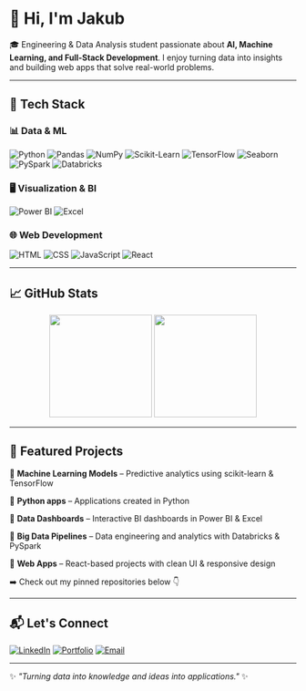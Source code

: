 # 👋 Hi, I'm Jakub

🎓 Engineering & Data Analysis student passionate about **AI, Machine Learning, and Full-Stack Development**. I enjoy turning data into insights and building web apps that solve real-world problems.

---

## 🚀 Tech Stack

### 📊 Data & ML

![Python](https://img.shields.io/badge/Python-3776AB?style=for-the-badge\&logo=python\&logoColor=white)
![Pandas](https://img.shields.io/badge/Pandas-150458?style=for-the-badge\&logo=pandas\&logoColor=white)
![NumPy](https://img.shields.io/badge/NumPy-013243?style=for-the-badge\&logo=numpy\&logoColor=white)
![Scikit-Learn](https://img.shields.io/badge/Scikit--Learn-F7931E?style=for-the-badge\&logo=scikit-learn\&logoColor=white)
![TensorFlow](https://img.shields.io/badge/TensorFlow-FF6F00?style=for-the-badge\&logo=tensorflow\&logoColor=white)
![Seaborn](https://img.shields.io/badge/Seaborn-0099CC?style=for-the-badge\&logoColor=white)
![PySpark](https://img.shields.io/badge/PySpark-E25A1C?style=for-the-badge\&logo=apachespark\&logoColor=white)
![Databricks](https://img.shields.io/badge/Databricks-FF3621?style=for-the-badge\&logo=databricks\&logoColor=white)

### 🖥️ Visualization & BI

![Power BI](https://img.shields.io/badge/PowerBI-F2C811?style=for-the-badge\&logo=power-bi\&logoColor=black)
![Excel](https://img.shields.io/badge/Microsoft%20Excel-217346?style=for-the-badge\&logo=microsoft-excel\&logoColor=white)

### 🌐 Web Development

![HTML](https://img.shields.io/badge/HTML5-E34F26?style=for-the-badge\&logo=html5\&logoColor=white)
![CSS](https://img.shields.io/badge/CSS3-1572B6?style=for-the-badge\&logo=css3\&logoColor=white)
![JavaScript](https://img.shields.io/badge/JavaScript-F7DF1E?style=for-the-badge\&logo=javascript\&logoColor=black)
![React](https://img.shields.io/badge/React-20232A?style=for-the-badge\&logo=react\&logoColor=61DAFB)

---

## 📈 GitHub Stats

<p align="center">
  <img src="https://github-readme-stats.vercel.app/api?username=jakub-milasz&show_icons=true&theme=radical" height="180"/>
  <img src="https://github-readme-stats.vercel.app/api/top-langs/?username=jakub-milasz&layout=compact&theme=radical" height="180"/>
</p>

---

## 🌟 Featured Projects

🔹 **Machine Learning Models** – Predictive analytics using scikit-learn & TensorFlow

🔹 **Python apps** – Applications created in Python

🔹 **Data Dashboards** – Interactive BI dashboards in Power BI & Excel

🔹 **Big Data Pipelines** – Data engineering and analytics with Databricks & PySpark

🔹 **Web Apps** – React-based projects with clean UI & responsive design

➡️ Check out my pinned repositories below 👇

---

## 📬 Let's Connect

[![LinkedIn](https://img.shields.io/badge/LinkedIn-0A66C2?style=for-the-badge\&logo=linkedin\&logoColor=white)](https://www.linkedin.com/in/jakub-milasz-2a14b3330)
[![Portfolio](https://img.shields.io/badge/Portfolio-FF5722?style=for-the-badge\&logo=firefox\&logoColor=white)](https://jakubmilasz.netlify.app/)
[![Email](https://img.shields.io/badge/Email-D14836?style=for-the-badge\&logo=gmail\&logoColor=white)](mailto:jakubmilasz@gmail.com)

---

✨ *"Turning data into knowledge and ideas into applications."* ✨
